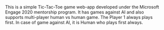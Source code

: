 This is a simple Tic-Tac-Toe game web-app developed under the Microsoft Engage 2020 mentorship program. It has games against AI and also supports multi-player human vs human game.
The Player 1 always plays first. In case of game against AI, it is Human who plays first always.
